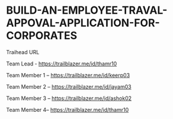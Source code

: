 # BUILD-AN-EMPLOYEE-TRAVAL-APPOVAL-APPLICATION-FOR-CORPORATES

Traihead URL

Team Lead - https://trailblazer.me/id/thamr10

Team Member 1 – https://trailblazer.me/id/keerp03

Team Member 2 – https://trailblazer.me/id/jayam03

Team Member 3 – https://trailblazer.me/id/ashok02

Team Member 4– https://trailblazer.me/id/thamr10

